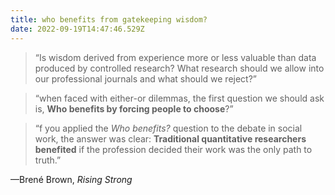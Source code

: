 ```yaml
---
title: who benefits from gatekeeping wisdom?
date: 2022-09-19T14:47:46.529Z
---
```


> “Is wisdom derived from experience more or less valuable than data produced by controlled research? What research should we allow into our professional journals and what should we reject?”

> “when faced with either-or dilemmas, the first question we should ask is, **Who benefits by forcing people to choose**?”

> “f you applied the *Who benefits?* question to the debate in social work, the answer was clear: **Traditional quantitative researchers benefited** if the profession decided their work was the only path to truth.”

—Brené Brown, *Rising Strong*